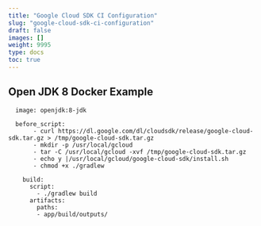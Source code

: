 ```yaml
---
title: "Google Cloud SDK CI Configuration"
slug: "google-cloud-sdk-ci-configuration"
draft: false
images: []
weight: 9995
type: docs
toc: true
---
```


## Open JDK 8 Docker Example
      image: openjdk:8-jdk
      
      before_script:
           - curl https://dl.google.com/dl/cloudsdk/release/google-cloud-sdk.tar.gz > /tmp/google-cloud-sdk.tar.gz
           - mkdir -p /usr/local/gcloud
           - tar -C /usr/local/gcloud -xvf /tmp/google-cloud-sdk.tar.gz
           - echo y |/usr/local/gcloud/google-cloud-sdk/install.sh
           - chmod +x ./gradlew
      
        build:
          script:
            - ./gradlew build
          artifacts:
            paths:
            - app/build/outputs/


